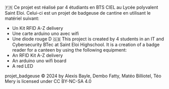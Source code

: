 🇫🇷 Ce projet est réalisé par 4 étudiants en BTS CIEL au Lycée polyvalent Saint Eloi.
Celui-ci est un projet de badgeuse de cantine en utilisant le matériel suivant:
- Un Kit RFID A-Z delivery
- Une carte arduino uno avec wifi
- Une diode rouge
D
🇬🇧 This project is created by 4 students in an IT and Cybersecurity BTec at Saint Eloi Highschool.
It is a creation of a badge reader for a canteen by using the following equipment:
- An RFID Kit A-Z delivery
- An arduino uno wifi board
- A red LED 

projet_badgeuse © 2024 by Alexis Bayle, Dembo Fatty, Matéo Billiotel, Téo Mery is licensed under CC BY-NC-SA 4.0 
